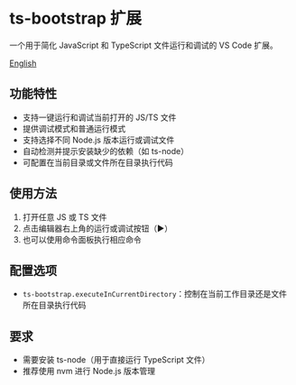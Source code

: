 # ts-bootstrap 扩展

一个用于简化 JavaScript 和 TypeScript 文件运行和调试的 VS Code 扩展。

[English](./README.md)

## 功能特性

- 支持一键运行和调试当前打开的 JS/TS 文件
- 提供调试模式和普通运行模式
- 支持选择不同 Node.js 版本运行或调试文件
- 自动检测并提示安装缺少的依赖（如 ts-node）
- 可配置在当前目录或文件所在目录执行代码

## 使用方法

1. 打开任意 JS 或 TS 文件
2. 点击编辑器右上角的运行或调试按钮（▶）
3. 也可以使用命令面板执行相应命令

## 配置选项

- `ts-bootstrap.executeInCurrentDirectory`：控制在当前工作目录还是文件所在目录执行代码

## 要求

- 需要安装 ts-node（用于直接运行 TypeScript 文件）
- 推荐使用 nvm 进行 Node.js 版本管理 